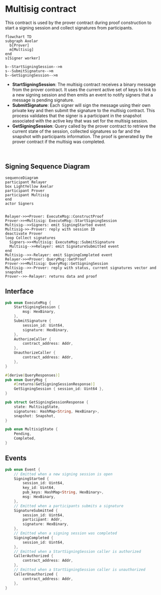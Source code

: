# Multisig contract

This contract is used by the prover contract during proof construction to start a signing session and collect signatures from participants.

```mermaid
flowchart TD
subgraph Axelar
  b[Prover]
  m[Multisig]
end
s[Signer worker]

b--StartSigningSession-->m
s--SubmitSignature-->m
b--GetSigningSession-->m
```

- **StartSigningSession**: The multisig contract receives a binary message from the prover contract. It uses the current active set of keys to link to a new signing session and then emits an event to notify signers that a message is pending signature.
- **SubmitSignature**: Each signer will sign the message using their own private key and then submit the signature to the multisig contract. This process validates that the signer is a participant in the snapshot associated with the active key that was set for the multisig session.
- **GetSigningSession**: Query called by the prover contract to retrieve the current state of the session, collected signatures so far and the snapshot with participants information. The proof is generated by the prover contract if the multisig was completed.

<br>

## Signing Sequence Diagram

```mermaid
sequenceDiagram
participant Relayer
box LightYellow Axelar
participant Prover
participant Multisig
end
actor Signers


Relayer->>+Prover: ExecuteMsg::ConstructProof
Prover->>+Multisig: ExecuteMsg::StartSigningSession
Multisig-->>Signers: emit SigningStarted event
Multisig->>-Prover: reply with session ID
deactivate Prover
loop Collect signatures
  Signers->>+Multisig: ExecuteMsg::SubmitSignature
  Multisig-->>Relayer: emit SignatureSubmitted event
end
Multisig-->>-Relayer: emit SigningCompleted event
Relayer->>+Prover: QueryMsg::GetProof
Prover->>+Multisig: QueryMsg::GetSigningSession
Multisig-->>-Prover: reply with status, current signatures vector and snapshot
Prover-->>-Relayer: returns data and proof

```

## Interface

```Rust
pub enum ExecuteMsg {
    StartSigningSession {
        msg: HexBinary,
    },
    SubmitSignature {
        session_id: Uint64,
        signature: HexBinary,
    },
    AuthorizeCaller {
        contract_address: Addr,
    },
    UnauthorizeCaller {
        contract_address: Addr,
    },
}

#[derive(QueryResponses)]
pub enum QueryMsg {
    #[returns(GetSigningSessionResponse)]
    GetSigningSession { session_id: Uint64 },
}

pub struct GetSigningSessionResponse {
    state: MultisigState,
    signatures: HashMap<String, HexBinary>,
    snapshot: Snapshot,
}

pub enum MultisigState {
    Pending,
    Completed,
}
```

## Events

```Rust
pub enum Event {
    // Emitted when a new signing session is open
    SigningStarted {
        session_id: Uint64,
        key_id: Uint64,
        pub_keys: HashMap<String, HexBinary>,
        msg: HexBinary,
    },
    // Emitted when a participants submits a signature
    SignatureSubmitted {
        session_id: Uint64,
        participant: Addr,
        signature: HexBinary,
    },
    // Emitted when a signing session was completed
    SigningCompleted {
        session_id: Uint64,
    },
    // Emitted when a StartSigningSession caller is authorized
    CallerAuthorized {
        contract_address: Addr,
    },
    // Emitted when a StartSigningSession caller is unauthorized
    CallerUnauthorized {
        contract_address: Addr,
    },
}
```
